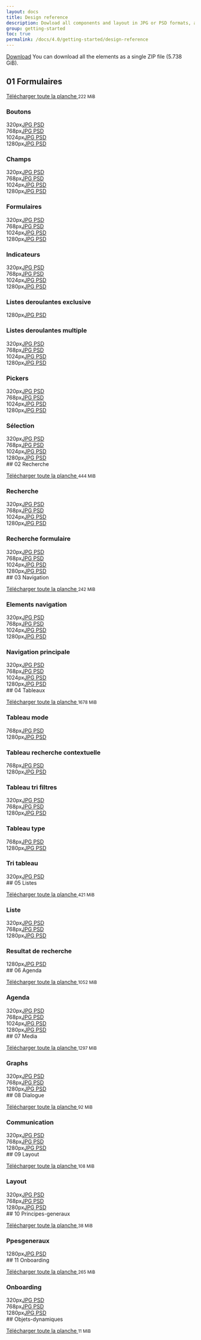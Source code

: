 ```yaml
---
layout: docs
title: Design reference
description: Dowload all components and layout in JPG or PSD formats, and UX guidelines.
group: getting-started
toc: true
permalink: /docs/4.0/getting-started/design-reference
---
```



<a class="btn btn-primary mr-2" href="https://sources.fd.sncf.fr/designsystem//designsystem.zip">Download</a>
You can download all the elements as a single ZIP file (5.738 GiB).

## 01 Formulaires

<a target="_blank" href="https://sources.fd.sncf.fr/designsystem/01_Formulaires.zip">Télécharger toute la planche <i class="icons-download icons-size-x75"></i></a> <small>222 MiB</small> 

<div class="p-2"><div class="pl-2"><h3>Boutons </h3>

<div class="row mb-4 tooltip-demo"><div class="col-sm-6 col-md-4 col-lg-3"><span class="display-2 mr-2">320px</span><a target="_blank" title="4 MiB" data-toggle="tooltip" data-placement="bottom" href="https://sources.fd.sncf.fr/designsystem/download/01_Formulaires/UI/01_320_Boutons.jpg" class="mr-2">JPG <i class="icons-download icons-size-x75"></i></a> <a target="_blank" title="9 MiB" data-toggle="tooltip" data-placement="bottom" href="https://sources.fd.sncf.fr/designsystem/download/01_Formulaires/UI/01_320_Boutons.psd" class="mr-2">PSD <i class="icons-download icons-size-x75"></i></a> </div><div class="col-sm-6 col-md-4 col-lg-3"><span class="display-2 mr-2">768px</span><a target="_blank" title="4 MiB" data-toggle="tooltip" data-placement="bottom" href="https://sources.fd.sncf.fr/designsystem/download/01_Formulaires/UI/01_768_Boutons.jpg" class="mr-2">JPG <i class="icons-download icons-size-x75"></i></a> <a target="_blank" title="9 MiB" data-toggle="tooltip" data-placement="bottom" href="https://sources.fd.sncf.fr/designsystem/download/01_Formulaires/UI/01_768_Boutons.psd" class="mr-2">PSD <i class="icons-download icons-size-x75"></i></a> </div><div class="col-sm-6 col-md-4 col-lg-3"><span class="display-2 mr-2">1024px</span><a target="_blank" title="4 MiB" data-toggle="tooltip" data-placement="bottom" href="https://sources.fd.sncf.fr/designsystem/download/01_Formulaires/UI/01_1024_Boutons.jpg" class="mr-2">JPG <i class="icons-download icons-size-x75"></i></a> <a target="_blank" title="9 MiB" data-toggle="tooltip" data-placement="bottom" href="https://sources.fd.sncf.fr/designsystem/download/01_Formulaires/UI/01_1024_Boutons.psd" class="mr-2">PSD <i class="icons-download icons-size-x75"></i></a> </div><div class="col-sm-6 col-md-4 col-lg-3"><span class="display-2 mr-2">1280px</span><a target="_blank" title="4 MiB" data-toggle="tooltip" data-placement="bottom" href="https://sources.fd.sncf.fr/designsystem/download/01_Formulaires/UI/01_1280_Boutons.jpg" class="mr-2">JPG <i class="icons-download icons-size-x75"></i></a> <a target="_blank" title="9 MiB" data-toggle="tooltip" data-placement="bottom" href="https://sources.fd.sncf.fr/designsystem/download/01_Formulaires/UI/01_1280_Boutons.psd" class="mr-2">PSD <i class="icons-download icons-size-x75"></i></a> </div></div>

<h3>Champs </h3>

<div class="row mb-4 tooltip-demo"><div class="col-sm-6 col-md-4 col-lg-3"><span class="display-2 mr-2">320px</span><a target="_blank" title="0.35 MiB" data-toggle="tooltip" data-placement="bottom" href="https://sources.fd.sncf.fr/designsystem/download/01_Formulaires/UI/01_320_Champs.jpg" class="mr-2">JPG <i class="icons-download icons-size-x75"></i></a> <a target="_blank" title="2 MiB" data-toggle="tooltip" data-placement="bottom" href="https://sources.fd.sncf.fr/designsystem/download/01_Formulaires/UI/01_320_Champs.psd" class="mr-2">PSD <i class="icons-download icons-size-x75"></i></a> </div><div class="col-sm-6 col-md-4 col-lg-3"><span class="display-2 mr-2">768px</span><a target="_blank" title="0.337 MiB" data-toggle="tooltip" data-placement="bottom" href="https://sources.fd.sncf.fr/designsystem/download/01_Formulaires/UI/01_768_Champs.jpg" class="mr-2">JPG <i class="icons-download icons-size-x75"></i></a> <a target="_blank" title="2 MiB" data-toggle="tooltip" data-placement="bottom" href="https://sources.fd.sncf.fr/designsystem/download/01_Formulaires/UI/01_768_Champs.psd" class="mr-2">PSD <i class="icons-download icons-size-x75"></i></a> </div><div class="col-sm-6 col-md-4 col-lg-3"><span class="display-2 mr-2">1024px</span><a target="_blank" title="0.341 MiB" data-toggle="tooltip" data-placement="bottom" href="https://sources.fd.sncf.fr/designsystem/download/01_Formulaires/UI/01_1024_Champs.jpg" class="mr-2">JPG <i class="icons-download icons-size-x75"></i></a> <a target="_blank" title="2 MiB" data-toggle="tooltip" data-placement="bottom" href="https://sources.fd.sncf.fr/designsystem/download/01_Formulaires/UI/01_1024_Champs.psd" class="mr-2">PSD <i class="icons-download icons-size-x75"></i></a> </div><div class="col-sm-6 col-md-4 col-lg-3"><span class="display-2 mr-2">1280px</span><a target="_blank" title="4 MiB" data-toggle="tooltip" data-placement="bottom" href="https://sources.fd.sncf.fr/designsystem/download/01_Formulaires/UI/01_1280_Champs.jpg" class="mr-2">JPG <i class="icons-download icons-size-x75"></i></a> <a target="_blank" title="11 MiB" data-toggle="tooltip" data-placement="bottom" href="https://sources.fd.sncf.fr/designsystem/download/01_Formulaires/UI/01_1280_Champs.psd" class="mr-2">PSD <i class="icons-download icons-size-x75"></i></a> </div></div>

<h3>Formulaires </h3>

<div class="row mb-4 tooltip-demo"><div class="col-sm-6 col-md-4 col-lg-3"><span class="display-2 mr-2">320px</span><a target="_blank" title="0.371 MiB" data-toggle="tooltip" data-placement="bottom" href="https://sources.fd.sncf.fr/designsystem/download/01_Formulaires/UI/01_320_Formulaires.jpg" class="mr-2">JPG <i class="icons-download icons-size-x75"></i></a> <a target="_blank" title="2 MiB" data-toggle="tooltip" data-placement="bottom" href="https://sources.fd.sncf.fr/designsystem/download/01_Formulaires/UI/01_320_Formulaires.psd" class="mr-2">PSD <i class="icons-download icons-size-x75"></i></a> </div><div class="col-sm-6 col-md-4 col-lg-3"><span class="display-2 mr-2">768px</span><a target="_blank" title="4 MiB" data-toggle="tooltip" data-placement="bottom" href="https://sources.fd.sncf.fr/designsystem/download/01_Formulaires/UI/01_768_Formulaires.jpg" class="mr-2">JPG <i class="icons-download icons-size-x75"></i></a> <a target="_blank" title="14 MiB" data-toggle="tooltip" data-placement="bottom" href="https://sources.fd.sncf.fr/designsystem/download/01_Formulaires/UI/01_768_Formulaires.psd" class="mr-2">PSD <i class="icons-download icons-size-x75"></i></a> </div><div class="col-sm-6 col-md-4 col-lg-3"><span class="display-2 mr-2">1024px</span><a target="_blank" title="4 MiB" data-toggle="tooltip" data-placement="bottom" href="https://sources.fd.sncf.fr/designsystem/download/01_Formulaires/UI/01_1024_Formulaires.jpg" class="mr-2">JPG <i class="icons-download icons-size-x75"></i></a> <a target="_blank" title="14 MiB" data-toggle="tooltip" data-placement="bottom" href="https://sources.fd.sncf.fr/designsystem/download/01_Formulaires/UI/01_1024_Formulaires.psd" class="mr-2">PSD <i class="icons-download icons-size-x75"></i></a> </div><div class="col-sm-6 col-md-4 col-lg-3"><span class="display-2 mr-2">1280px</span><a target="_blank" title="4 MiB" data-toggle="tooltip" data-placement="bottom" href="https://sources.fd.sncf.fr/designsystem/download/01_Formulaires/UI/01_1280_Formulaires.jpg" class="mr-2">JPG <i class="icons-download icons-size-x75"></i></a> <a target="_blank" title="14 MiB" data-toggle="tooltip" data-placement="bottom" href="https://sources.fd.sncf.fr/designsystem/download/01_Formulaires/UI/01_1280_Formulaires.psd" class="mr-2">PSD <i class="icons-download icons-size-x75"></i></a> </div></div>

<h3>Indicateurs </h3>

<div class="row mb-4 tooltip-demo"><div class="col-sm-6 col-md-4 col-lg-3"><span class="display-2 mr-2">320px</span><a target="_blank" title="4 MiB" data-toggle="tooltip" data-placement="bottom" href="https://sources.fd.sncf.fr/designsystem/download/01_Formulaires/UI/01_320_Indicateurs.jpg" class="mr-2">JPG <i class="icons-download icons-size-x75"></i></a> <a target="_blank" title="9 MiB" data-toggle="tooltip" data-placement="bottom" href="https://sources.fd.sncf.fr/designsystem/download/01_Formulaires/UI/01_320_Indicateurs.psd" class="mr-2">PSD <i class="icons-download icons-size-x75"></i></a> </div><div class="col-sm-6 col-md-4 col-lg-3"><span class="display-2 mr-2">768px</span><a target="_blank" title="1 MiB" data-toggle="tooltip" data-placement="bottom" href="https://sources.fd.sncf.fr/designsystem/download/01_Formulaires/UI/01_768_Indicateurs.jpg" class="mr-2">JPG <i class="icons-download icons-size-x75"></i></a> <a target="_blank" title="5 MiB" data-toggle="tooltip" data-placement="bottom" href="https://sources.fd.sncf.fr/designsystem/download/01_Formulaires/UI/01_768_Indicateurs.psd" class="mr-2">PSD <i class="icons-download icons-size-x75"></i></a> </div><div class="col-sm-6 col-md-4 col-lg-3"><span class="display-2 mr-2">1024px</span><a target="_blank" title="1 MiB" data-toggle="tooltip" data-placement="bottom" href="https://sources.fd.sncf.fr/designsystem/download/01_Formulaires/UI/01_1024_Indicateurs.jpg" class="mr-2">JPG <i class="icons-download icons-size-x75"></i></a> <a target="_blank" title="5 MiB" data-toggle="tooltip" data-placement="bottom" href="https://sources.fd.sncf.fr/designsystem/download/01_Formulaires/UI/01_1024_Indicateurs.psd" class="mr-2">PSD <i class="icons-download icons-size-x75"></i></a> </div><div class="col-sm-6 col-md-4 col-lg-3"><span class="display-2 mr-2">1280px</span><a target="_blank" title="1 MiB" data-toggle="tooltip" data-placement="bottom" href="https://sources.fd.sncf.fr/designsystem/download/01_Formulaires/UI/01_1280_Indicateurs.jpg" class="mr-2">JPG <i class="icons-download icons-size-x75"></i></a> <a target="_blank" title="5 MiB" data-toggle="tooltip" data-placement="bottom" href="https://sources.fd.sncf.fr/designsystem/download/01_Formulaires/UI/01_1280_Indicateurs.psd" class="mr-2">PSD <i class="icons-download icons-size-x75"></i></a> </div></div>

<h3>Listes deroulantes exclusive </h3>

<div class="row mb-4 tooltip-demo"><div class="col-sm-6 col-md-4 col-lg-3"><span class="display-2 mr-2">1280px</span><a target="_blank" title="0.957 MiB" data-toggle="tooltip" data-placement="bottom" href="https://sources.fd.sncf.fr/designsystem/download/01_Formulaires/UI/01_1280_Listes_deroulantes_exclusive.jpg" class="mr-2">JPG <i class="icons-download icons-size-x75"></i></a> <a target="_blank" title="5 MiB" data-toggle="tooltip" data-placement="bottom" href="https://sources.fd.sncf.fr/designsystem/download/01_Formulaires/UI/01_1280_Listes_deroulantes_exclusive.psd" class="mr-2">PSD <i class="icons-download icons-size-x75"></i></a> </div></div>

<h3>Listes deroulantes multiple </h3>

<div class="row mb-4 tooltip-demo"><div class="col-sm-6 col-md-4 col-lg-3"><span class="display-2 mr-2">320px</span><a target="_blank" title="0.272 MiB" data-toggle="tooltip" data-placement="bottom" href="https://sources.fd.sncf.fr/designsystem/download/01_Formulaires/UI/01_320_Listes_deroulantes_multiple.jpg" class="mr-2">JPG <i class="icons-download icons-size-x75"></i></a> <a target="_blank" title="3 MiB" data-toggle="tooltip" data-placement="bottom" href="https://sources.fd.sncf.fr/designsystem/download/01_Formulaires/UI/01_320_Listes_deroulantes_multiple.psd" class="mr-2">PSD <i class="icons-download icons-size-x75"></i></a> </div><div class="col-sm-6 col-md-4 col-lg-3"><span class="display-2 mr-2">768px</span><a target="_blank" title="0.373 MiB" data-toggle="tooltip" data-placement="bottom" href="https://sources.fd.sncf.fr/designsystem/download/01_Formulaires/UI/01_768_Listes_deroulantes_multiple.jpg" class="mr-2">JPG <i class="icons-download icons-size-x75"></i></a> <a target="_blank" title="5 MiB" data-toggle="tooltip" data-placement="bottom" href="https://sources.fd.sncf.fr/designsystem/download/01_Formulaires/UI/01_768_Listes_deroulantes_multiple.psd" class="mr-2">PSD <i class="icons-download icons-size-x75"></i></a> </div><div class="col-sm-6 col-md-4 col-lg-3"><span class="display-2 mr-2">1024px</span><a target="_blank" title="0.367 MiB" data-toggle="tooltip" data-placement="bottom" href="https://sources.fd.sncf.fr/designsystem/download/01_Formulaires/UI/01_1024_Listes_deroulantes_multiple.jpg" class="mr-2">JPG <i class="icons-download icons-size-x75"></i></a> <a target="_blank" title="4 MiB" data-toggle="tooltip" data-placement="bottom" href="https://sources.fd.sncf.fr/designsystem/download/01_Formulaires/UI/01_1024_Listes_deroulantes_multiple.psd" class="mr-2">PSD <i class="icons-download icons-size-x75"></i></a> </div><div class="col-sm-6 col-md-4 col-lg-3"><span class="display-2 mr-2">1280px</span><a target="_blank" title="0.894 MiB" data-toggle="tooltip" data-placement="bottom" href="https://sources.fd.sncf.fr/designsystem/download/01_Formulaires/UI/01_1280_Listes_deroulantes_multiple.jpg" class="mr-2">JPG <i class="icons-download icons-size-x75"></i></a> <a target="_blank" title="12 MiB" data-toggle="tooltip" data-placement="bottom" href="https://sources.fd.sncf.fr/designsystem/download/01_Formulaires/UI/01_1280_Listes_deroulantes_multiple.psd" class="mr-2">PSD <i class="icons-download icons-size-x75"></i></a> </div></div>

<h3>Pickers </h3>

<div class="row mb-4 tooltip-demo"><div class="col-sm-6 col-md-4 col-lg-3"><span class="display-2 mr-2">320px</span><a target="_blank" title="4 MiB" data-toggle="tooltip" data-placement="bottom" href="https://sources.fd.sncf.fr/designsystem/download/01_Formulaires/UI/01_320_Pickers.jpg" class="mr-2">JPG <i class="icons-download icons-size-x75"></i></a> <a target="_blank" title="7 MiB" data-toggle="tooltip" data-placement="bottom" href="https://sources.fd.sncf.fr/designsystem/download/01_Formulaires/UI/01_320_Pickers.psd" class="mr-2">PSD <i class="icons-download icons-size-x75"></i></a> </div><div class="col-sm-6 col-md-4 col-lg-3"><span class="display-2 mr-2">768px</span><a target="_blank" title="4 MiB" data-toggle="tooltip" data-placement="bottom" href="https://sources.fd.sncf.fr/designsystem/download/01_Formulaires/UI/01_768_Pickers.jpg" class="mr-2">JPG <i class="icons-download icons-size-x75"></i></a> <a target="_blank" title="8 MiB" data-toggle="tooltip" data-placement="bottom" href="https://sources.fd.sncf.fr/designsystem/download/01_Formulaires/UI/01_768_Pickers.psd" class="mr-2">PSD <i class="icons-download icons-size-x75"></i></a> </div><div class="col-sm-6 col-md-4 col-lg-3"><span class="display-2 mr-2">1024px</span><a target="_blank" title="4 MiB" data-toggle="tooltip" data-placement="bottom" href="https://sources.fd.sncf.fr/designsystem/download/01_Formulaires/UI/01_1024_Pickers.jpg" class="mr-2">JPG <i class="icons-download icons-size-x75"></i></a> <a target="_blank" title="8 MiB" data-toggle="tooltip" data-placement="bottom" href="https://sources.fd.sncf.fr/designsystem/download/01_Formulaires/UI/01_1024_Pickers.psd" class="mr-2">PSD <i class="icons-download icons-size-x75"></i></a> </div><div class="col-sm-6 col-md-4 col-lg-3"><span class="display-2 mr-2">1280px</span><a target="_blank" title="4 MiB" data-toggle="tooltip" data-placement="bottom" href="https://sources.fd.sncf.fr/designsystem/download/01_Formulaires/UI/01_1280_Pickers.jpg" class="mr-2">JPG <i class="icons-download icons-size-x75"></i></a> <a target="_blank" title="12 MiB" data-toggle="tooltip" data-placement="bottom" href="https://sources.fd.sncf.fr/designsystem/download/01_Formulaires/UI/01_1280_Pickers.psd" class="mr-2">PSD <i class="icons-download icons-size-x75"></i></a> </div></div>

<h3>Sélection </h3>

<div class="row mb-4 tooltip-demo"><div class="col-sm-6 col-md-4 col-lg-3"><span class="display-2 mr-2">320px</span><a target="_blank" title="0.368 MiB" data-toggle="tooltip" data-placement="bottom" href="https://sources.fd.sncf.fr/designsystem/download/01_Formulaires/UI/01_320_Sélection.jpg" class="mr-2">JPG <i class="icons-download icons-size-x75"></i></a> <a target="_blank" title="5 MiB" data-toggle="tooltip" data-placement="bottom" href="https://sources.fd.sncf.fr/designsystem/download/01_Formulaires/UI/01_320_Sélection.psd" class="mr-2">PSD <i class="icons-download icons-size-x75"></i></a> </div><div class="col-sm-6 col-md-4 col-lg-3"><span class="display-2 mr-2">768px</span><a target="_blank" title="0.348 MiB" data-toggle="tooltip" data-placement="bottom" href="https://sources.fd.sncf.fr/designsystem/download/01_Formulaires/UI/01_768_Sélection.jpg" class="mr-2">JPG <i class="icons-download icons-size-x75"></i></a> <a target="_blank" title="5 MiB" data-toggle="tooltip" data-placement="bottom" href="https://sources.fd.sncf.fr/designsystem/download/01_Formulaires/UI/01_768_Sélection.psd" class="mr-2">PSD <i class="icons-download icons-size-x75"></i></a> </div><div class="col-sm-6 col-md-4 col-lg-3"><span class="display-2 mr-2">1024px</span><a target="_blank" title="0.359 MiB" data-toggle="tooltip" data-placement="bottom" href="https://sources.fd.sncf.fr/designsystem/download/01_Formulaires/UI/01_1024_Sélection.jpg" class="mr-2">JPG <i class="icons-download icons-size-x75"></i></a> <a target="_blank" title="8 MiB" data-toggle="tooltip" data-placement="bottom" href="https://sources.fd.sncf.fr/designsystem/download/01_Formulaires/UI/01_1024_Sélection.psd" class="mr-2">PSD <i class="icons-download icons-size-x75"></i></a> </div><div class="col-sm-6 col-md-4 col-lg-3"><span class="display-2 mr-2">1280px</span><a target="_blank" title="0.358 MiB" data-toggle="tooltip" data-placement="bottom" href="https://sources.fd.sncf.fr/designsystem/download/01_Formulaires/UI/01_1280_Sélection.jpg" class="mr-2">JPG <i class="icons-download icons-size-x75"></i></a> <a target="_blank" title="4 MiB" data-toggle="tooltip" data-placement="bottom" href="https://sources.fd.sncf.fr/designsystem/download/01_Formulaires/UI/01_1280_Sélection.psd" class="mr-2">PSD <i class="icons-download icons-size-x75"></i></a> </div></div>

</div></div>## 02 Recherche

<a target="_blank" href="https://sources.fd.sncf.fr/designsystem/02_Recherche.zip">Télécharger toute la planche <i class="icons-download icons-size-x75"></i></a> <small>444 MiB</small> 

<div class="p-2"><div class="pl-2"><h3>Recherche </h3>

<div class="row mb-4 tooltip-demo"><div class="col-sm-6 col-md-4 col-lg-3"><span class="display-2 mr-2">320px</span><a target="_blank" title="4 MiB" data-toggle="tooltip" data-placement="bottom" href="https://sources.fd.sncf.fr/designsystem/download/02_Recherche/UI/02_320_recherche.jpg" class="mr-2">JPG <i class="icons-download icons-size-x75"></i></a> <a target="_blank" title="9 MiB" data-toggle="tooltip" data-placement="bottom" href="https://sources.fd.sncf.fr/designsystem/download/02_Recherche/UI/02_320_recherche.psd" class="mr-2">PSD <i class="icons-download icons-size-x75"></i></a> </div><div class="col-sm-6 col-md-4 col-lg-3"><span class="display-2 mr-2">768px</span><a target="_blank" title="4 MiB" data-toggle="tooltip" data-placement="bottom" href="https://sources.fd.sncf.fr/designsystem/download/02_Recherche/UI/02_768_recherche.jpg" class="mr-2">JPG <i class="icons-download icons-size-x75"></i></a> <a target="_blank" title="9 MiB" data-toggle="tooltip" data-placement="bottom" href="https://sources.fd.sncf.fr/designsystem/download/02_Recherche/UI/02_768_recherche.psd" class="mr-2">PSD <i class="icons-download icons-size-x75"></i></a> </div><div class="col-sm-6 col-md-4 col-lg-3"><span class="display-2 mr-2">1024px</span><a target="_blank" title="4 MiB" data-toggle="tooltip" data-placement="bottom" href="https://sources.fd.sncf.fr/designsystem/download/02_Recherche/UI/02_1024_recherche.jpg" class="mr-2">JPG <i class="icons-download icons-size-x75"></i></a> <a target="_blank" title="8 MiB" data-toggle="tooltip" data-placement="bottom" href="https://sources.fd.sncf.fr/designsystem/download/02_Recherche/UI/02_1024_recherche.psd" class="mr-2">PSD <i class="icons-download icons-size-x75"></i></a> </div><div class="col-sm-6 col-md-4 col-lg-3"><span class="display-2 mr-2">1280px</span><a target="_blank" title="4 MiB" data-toggle="tooltip" data-placement="bottom" href="https://sources.fd.sncf.fr/designsystem/download/02_Recherche/UI/02_1280_recherche.jpg" class="mr-2">JPG <i class="icons-download icons-size-x75"></i></a> <a target="_blank" title="8 MiB" data-toggle="tooltip" data-placement="bottom" href="https://sources.fd.sncf.fr/designsystem/download/02_Recherche/UI/02_1280_recherche.psd" class="mr-2">PSD <i class="icons-download icons-size-x75"></i></a> </div></div>

<h3>Recherche formulaire </h3>

<div class="row mb-4 tooltip-demo"><div class="col-sm-6 col-md-4 col-lg-3"><span class="display-2 mr-2">320px</span><a target="_blank" title="5 MiB" data-toggle="tooltip" data-placement="bottom" href="https://sources.fd.sncf.fr/designsystem/download/02_Recherche/UI/02_320_recherche_formulaire.jpg" class="mr-2">JPG <i class="icons-download icons-size-x75"></i></a> <a target="_blank" title="83 MiB" data-toggle="tooltip" data-placement="bottom" href="https://sources.fd.sncf.fr/designsystem/download/02_Recherche/UI/02_320_recherche_formulaire.psd" class="mr-2">PSD <i class="icons-download icons-size-x75"></i></a> </div><div class="col-sm-6 col-md-4 col-lg-3"><span class="display-2 mr-2">768px</span><a target="_blank" title="5 MiB" data-toggle="tooltip" data-placement="bottom" href="https://sources.fd.sncf.fr/designsystem/download/02_Recherche/UI/02_768_recherche_formulaire.jpg" class="mr-2">JPG <i class="icons-download icons-size-x75"></i></a> <a target="_blank" title="82 MiB" data-toggle="tooltip" data-placement="bottom" href="https://sources.fd.sncf.fr/designsystem/download/02_Recherche/UI/02_768_recherche_formulaire.psd" class="mr-2">PSD <i class="icons-download icons-size-x75"></i></a> </div><div class="col-sm-6 col-md-4 col-lg-3"><span class="display-2 mr-2">1024px</span><a target="_blank" title="5 MiB" data-toggle="tooltip" data-placement="bottom" href="https://sources.fd.sncf.fr/designsystem/download/02_Recherche/UI/02_1024_recherche_formulaire.jpg" class="mr-2">JPG <i class="icons-download icons-size-x75"></i></a> <a target="_blank" title="92 MiB" data-toggle="tooltip" data-placement="bottom" href="https://sources.fd.sncf.fr/designsystem/download/02_Recherche/UI/02_1024_recherche_formulaire.psd" class="mr-2">PSD <i class="icons-download icons-size-x75"></i></a> </div><div class="col-sm-6 col-md-4 col-lg-3"><span class="display-2 mr-2">1280px</span><a target="_blank" title="5 MiB" data-toggle="tooltip" data-placement="bottom" href="https://sources.fd.sncf.fr/designsystem/download/02_Recherche/UI/02_1280_recherche_formulaire.jpg" class="mr-2">JPG <i class="icons-download icons-size-x75"></i></a> <a target="_blank" title="92 MiB" data-toggle="tooltip" data-placement="bottom" href="https://sources.fd.sncf.fr/designsystem/download/02_Recherche/UI/02_1280_recherche_formulaire.psd" class="mr-2">PSD <i class="icons-download icons-size-x75"></i></a> </div></div>

</div></div>## 03 Navigation

<a target="_blank" href="https://sources.fd.sncf.fr/designsystem/03_Navigation.zip">Télécharger toute la planche <i class="icons-download icons-size-x75"></i></a> <small>242 MiB</small> 

<div class="p-2"><div class="pl-2"><h3>Elements navigation </h3>

<div class="row mb-4 tooltip-demo"><div class="col-sm-6 col-md-4 col-lg-3"><span class="display-2 mr-2">320px</span><a target="_blank" title="4 MiB" data-toggle="tooltip" data-placement="bottom" href="https://sources.fd.sncf.fr/designsystem/download/03_Navigation/UI/03_320_Elements_Navigation.jpg" class="mr-2">JPG <i class="icons-download icons-size-x75"></i></a> <a target="_blank" title="19 MiB" data-toggle="tooltip" data-placement="bottom" href="https://sources.fd.sncf.fr/designsystem/download/03_Navigation/UI/03_320_Elements_Navigation.psd" class="mr-2">PSD <i class="icons-download icons-size-x75"></i></a> </div><div class="col-sm-6 col-md-4 col-lg-3"><span class="display-2 mr-2">768px</span><a target="_blank" title="4 MiB" data-toggle="tooltip" data-placement="bottom" href="https://sources.fd.sncf.fr/designsystem/download/03_Navigation/UI/03_768_Elements_Navigation.jpg" class="mr-2">JPG <i class="icons-download icons-size-x75"></i></a> <a target="_blank" title="25 MiB" data-toggle="tooltip" data-placement="bottom" href="https://sources.fd.sncf.fr/designsystem/download/03_Navigation/UI/03_768_Elements_Navigation.psd" class="mr-2">PSD <i class="icons-download icons-size-x75"></i></a> </div><div class="col-sm-6 col-md-4 col-lg-3"><span class="display-2 mr-2">1024px</span><a target="_blank" title="4 MiB" data-toggle="tooltip" data-placement="bottom" href="https://sources.fd.sncf.fr/designsystem/download/03_Navigation/UI/03_1024_Elements_Navigation.jpg" class="mr-2">JPG <i class="icons-download icons-size-x75"></i></a> <a target="_blank" title="25 MiB" data-toggle="tooltip" data-placement="bottom" href="https://sources.fd.sncf.fr/designsystem/download/03_Navigation/UI/03_1024_Elements_Navigation.psd" class="mr-2">PSD <i class="icons-download icons-size-x75"></i></a> </div><div class="col-sm-6 col-md-4 col-lg-3"><span class="display-2 mr-2">1280px</span><a target="_blank" title="4 MiB" data-toggle="tooltip" data-placement="bottom" href="https://sources.fd.sncf.fr/designsystem/download/03_Navigation/UI/03_1280_Elements_Navigation.jpg" class="mr-2">JPG <i class="icons-download icons-size-x75"></i></a> <a target="_blank" title="25 MiB" data-toggle="tooltip" data-placement="bottom" href="https://sources.fd.sncf.fr/designsystem/download/03_Navigation/UI/03_1280_Elements_Navigation.psd" class="mr-2">PSD <i class="icons-download icons-size-x75"></i></a> </div></div>

<h3>Navigation principale </h3>

<div class="row mb-4 tooltip-demo"><div class="col-sm-6 col-md-4 col-lg-3"><span class="display-2 mr-2">320px</span><a target="_blank" title="3 MiB" data-toggle="tooltip" data-placement="bottom" href="https://sources.fd.sncf.fr/designsystem/download/03_Navigation/UI/03_320_Navigation_principale.jpg" class="mr-2">JPG <i class="icons-download icons-size-x75"></i></a> <a target="_blank" title="11 MiB" data-toggle="tooltip" data-placement="bottom" href="https://sources.fd.sncf.fr/designsystem/download/03_Navigation/UI/03_320_Navigation_principale.psd" class="mr-2">PSD <i class="icons-download icons-size-x75"></i></a> </div><div class="col-sm-6 col-md-4 col-lg-3"><span class="display-2 mr-2">768px</span><a target="_blank" title="3 MiB" data-toggle="tooltip" data-placement="bottom" href="https://sources.fd.sncf.fr/designsystem/download/03_Navigation/UI/03_768_Navigation_principale.jpg" class="mr-2">JPG <i class="icons-download icons-size-x75"></i></a> <a target="_blank" title="22 MiB" data-toggle="tooltip" data-placement="bottom" href="https://sources.fd.sncf.fr/designsystem/download/03_Navigation/UI/03_768_Navigation_principale.psd" class="mr-2">PSD <i class="icons-download icons-size-x75"></i></a> </div><div class="col-sm-6 col-md-4 col-lg-3"><span class="display-2 mr-2">1024px</span><a target="_blank" title="4 MiB" data-toggle="tooltip" data-placement="bottom" href="https://sources.fd.sncf.fr/designsystem/download/03_Navigation/UI/03_1024_Navigation_principale.jpg" class="mr-2">JPG <i class="icons-download icons-size-x75"></i></a> <a target="_blank" title="20 MiB" data-toggle="tooltip" data-placement="bottom" href="https://sources.fd.sncf.fr/designsystem/download/03_Navigation/UI/03_1024_Navigation_principale.psd" class="mr-2">PSD <i class="icons-download icons-size-x75"></i></a> </div><div class="col-sm-6 col-md-4 col-lg-3"><span class="display-2 mr-2">1280px</span><a target="_blank" title="4 MiB" data-toggle="tooltip" data-placement="bottom" href="https://sources.fd.sncf.fr/designsystem/download/03_Navigation/UI/03_1280_Navigation_principale.jpg" class="mr-2">JPG <i class="icons-download icons-size-x75"></i></a> <a target="_blank" title="10 MiB" data-toggle="tooltip" data-placement="bottom" href="https://sources.fd.sncf.fr/designsystem/download/03_Navigation/UI/03_1280_Navigation_principale.psd" class="mr-2">PSD <i class="icons-download icons-size-x75"></i></a> </div></div>

</div></div>## 04 Tableaux

<a target="_blank" href="https://sources.fd.sncf.fr/designsystem/04_Tableaux.zip">Télécharger toute la planche <i class="icons-download icons-size-x75"></i></a> <small>1678 MiB</small> 

<div class="p-2"><div class="pl-2"><h3>Tableau mode </h3>

<div class="row mb-4 tooltip-demo"><div class="col-sm-6 col-md-4 col-lg-3"><span class="display-2 mr-2">768px</span><a target="_blank" title="5 MiB" data-toggle="tooltip" data-placement="bottom" href="https://sources.fd.sncf.fr/designsystem/download/04_Tableaux/UI/04_768_Tableau_Mode.jpg" class="mr-2">JPG <i class="icons-download icons-size-x75"></i></a> <a target="_blank" title="66 MiB" data-toggle="tooltip" data-placement="bottom" href="https://sources.fd.sncf.fr/designsystem/download/04_Tableaux/UI/04_768_Tableau_Mode.psd" class="mr-2">PSD <i class="icons-download icons-size-x75"></i></a> </div><div class="col-sm-6 col-md-4 col-lg-3"><span class="display-2 mr-2">1280px</span><a target="_blank" title="5 MiB" data-toggle="tooltip" data-placement="bottom" href="https://sources.fd.sncf.fr/designsystem/download/04_Tableaux/UI/04_1280_Tableau_Mode.jpg" class="mr-2">JPG <i class="icons-download icons-size-x75"></i></a> <a target="_blank" title="235 MiB" data-toggle="tooltip" data-placement="bottom" href="https://sources.fd.sncf.fr/designsystem/download/04_Tableaux/UI/04_1280_Tableau_Mode.psd" class="mr-2">PSD <i class="icons-download icons-size-x75"></i></a> </div></div>

<h3>Tableau recherche contextuelle </h3>

<div class="row mb-4 tooltip-demo"><div class="col-sm-6 col-md-4 col-lg-3"><span class="display-2 mr-2">768px</span><a target="_blank" title="5 MiB" data-toggle="tooltip" data-placement="bottom" href="https://sources.fd.sncf.fr/designsystem/download/04_Tableaux/UI/04_768_Tableau_Recherche_Contextuelle.jpg" class="mr-2">JPG <i class="icons-download icons-size-x75"></i></a> <a target="_blank" title="38 MiB" data-toggle="tooltip" data-placement="bottom" href="https://sources.fd.sncf.fr/designsystem/download/04_Tableaux/UI/04_768_Tableau_Recherche_Contextuelle.psd" class="mr-2">PSD <i class="icons-download icons-size-x75"></i></a> </div><div class="col-sm-6 col-md-4 col-lg-3"><span class="display-2 mr-2">1280px</span><a target="_blank" title="5 MiB" data-toggle="tooltip" data-placement="bottom" href="https://sources.fd.sncf.fr/designsystem/download/04_Tableaux/UI/04_1280_Tableau_Recherche_Contextuelle.jpg" class="mr-2">JPG <i class="icons-download icons-size-x75"></i></a> <a target="_blank" title="209 MiB" data-toggle="tooltip" data-placement="bottom" href="https://sources.fd.sncf.fr/designsystem/download/04_Tableaux/UI/04_1280_Tableau_Recherche_Contextuelle.psd" class="mr-2">PSD <i class="icons-download icons-size-x75"></i></a> </div></div>

<h3>Tableau tri filtres </h3>

<div class="row mb-4 tooltip-demo"><div class="col-sm-6 col-md-4 col-lg-3"><span class="display-2 mr-2">320px</span><a target="_blank" title="4 MiB" data-toggle="tooltip" data-placement="bottom" href="https://sources.fd.sncf.fr/designsystem/download/04_Tableaux/UI/04_320_Tableau_Tri_Filtres.jpg" class="mr-2">JPG <i class="icons-download icons-size-x75"></i></a> <a target="_blank" title="20 MiB" data-toggle="tooltip" data-placement="bottom" href="https://sources.fd.sncf.fr/designsystem/download/04_Tableaux/UI/04_320_Tableau_Tri_Filtres.psd" class="mr-2">PSD <i class="icons-download icons-size-x75"></i></a> </div><div class="col-sm-6 col-md-4 col-lg-3"><span class="display-2 mr-2">768px</span><a target="_blank" title="5 MiB" data-toggle="tooltip" data-placement="bottom" href="https://sources.fd.sncf.fr/designsystem/download/04_Tableaux/UI/04_768_Tableau_Tri_Filtres.jpg" class="mr-2">JPG <i class="icons-download icons-size-x75"></i></a> <a target="_blank" title="33 MiB" data-toggle="tooltip" data-placement="bottom" href="https://sources.fd.sncf.fr/designsystem/download/04_Tableaux/UI/04_768_Tableau_Tri_Filtres.psd" class="mr-2">PSD <i class="icons-download icons-size-x75"></i></a> </div><div class="col-sm-6 col-md-4 col-lg-3"><span class="display-2 mr-2">1280px</span><a target="_blank" title="7 MiB" data-toggle="tooltip" data-placement="bottom" href="https://sources.fd.sncf.fr/designsystem/download/04_Tableaux/UI/04_1280_Tableau_Tri_Filtres.jpg" class="mr-2">JPG <i class="icons-download icons-size-x75"></i></a> <a target="_blank" title="517 MiB" data-toggle="tooltip" data-placement="bottom" href="https://sources.fd.sncf.fr/designsystem/download/04_Tableaux/UI/04_1280_Tableau_Tri_Filtres.psd" class="mr-2">PSD <i class="icons-download icons-size-x75"></i></a> </div></div>

<h3>Tableau type </h3>

<div class="row mb-4 tooltip-demo"><div class="col-sm-6 col-md-4 col-lg-3"><span class="display-2 mr-2">768px</span><a target="_blank" title="5 MiB" data-toggle="tooltip" data-placement="bottom" href="https://sources.fd.sncf.fr/designsystem/download/04_Tableaux/UI/04_768_Tableau_Type.jpg" class="mr-2">JPG <i class="icons-download icons-size-x75"></i></a> <a target="_blank" title="86 MiB" data-toggle="tooltip" data-placement="bottom" href="https://sources.fd.sncf.fr/designsystem/download/04_Tableaux/UI/04_768_Tableau_Type.psd" class="mr-2">PSD <i class="icons-download icons-size-x75"></i></a> </div><div class="col-sm-6 col-md-4 col-lg-3"><span class="display-2 mr-2">1280px</span><a target="_blank" title="6 MiB" data-toggle="tooltip" data-placement="bottom" href="https://sources.fd.sncf.fr/designsystem/download/04_Tableaux/UI/04_1280_Tableau_Type.jpg" class="mr-2">JPG <i class="icons-download icons-size-x75"></i></a> <a target="_blank" title="228 MiB" data-toggle="tooltip" data-placement="bottom" href="https://sources.fd.sncf.fr/designsystem/download/04_Tableaux/UI/04_1280_Tableau_Type.psd" class="mr-2">PSD <i class="icons-download icons-size-x75"></i></a> </div></div>

<h3>Tri tableau </h3>

<div class="row mb-4 tooltip-demo"><div class="col-sm-6 col-md-4 col-lg-3"><span class="display-2 mr-2">320px</span><a target="_blank" title="4 MiB" data-toggle="tooltip" data-placement="bottom" href="https://sources.fd.sncf.fr/designsystem/download/04_Tableaux/UI/04_320_Tri_Tableau.jpg" class="mr-2">JPG <i class="icons-download icons-size-x75"></i></a> <a target="_blank" title="29 MiB" data-toggle="tooltip" data-placement="bottom" href="https://sources.fd.sncf.fr/designsystem/download/04_Tableaux/UI/04_320_Tri_Tableau.psd" class="mr-2">PSD <i class="icons-download icons-size-x75"></i></a> </div></div>

</div></div>## 05 Listes

<a target="_blank" href="https://sources.fd.sncf.fr/designsystem/05_Listes.zip">Télécharger toute la planche <i class="icons-download icons-size-x75"></i></a> <small>421 MiB</small> 

<div class="p-2"><div class="pl-2"><h3>Liste </h3>

<div class="row mb-4 tooltip-demo"><div class="col-sm-6 col-md-4 col-lg-3"><span class="display-2 mr-2">320px</span><a target="_blank" title="4 MiB" data-toggle="tooltip" data-placement="bottom" href="https://sources.fd.sncf.fr/designsystem/download/05_Listes/UI/05_320_Liste.jpg" class="mr-2">JPG <i class="icons-download icons-size-x75"></i></a> <a target="_blank" title="28 MiB" data-toggle="tooltip" data-placement="bottom" href="https://sources.fd.sncf.fr/designsystem/download/05_Listes/UI/05_320_Liste.psd" class="mr-2">PSD <i class="icons-download icons-size-x75"></i></a> </div><div class="col-sm-6 col-md-4 col-lg-3"><span class="display-2 mr-2">768px</span><a target="_blank" title="6 MiB" data-toggle="tooltip" data-placement="bottom" href="https://sources.fd.sncf.fr/designsystem/download/05_Listes/UI/05_768_Liste.jpg" class="mr-2">JPG <i class="icons-download icons-size-x75"></i></a> <a target="_blank" title="63 MiB" data-toggle="tooltip" data-placement="bottom" href="https://sources.fd.sncf.fr/designsystem/download/05_Listes/UI/05_768_Liste.psd" class="mr-2">PSD <i class="icons-download icons-size-x75"></i></a> </div><div class="col-sm-6 col-md-4 col-lg-3"><span class="display-2 mr-2">1280px</span><a target="_blank" title="6 MiB" data-toggle="tooltip" data-placement="bottom" href="https://sources.fd.sncf.fr/designsystem/download/05_Listes/UI/05_1280_Liste.jpg" class="mr-2">JPG <i class="icons-download icons-size-x75"></i></a> <a target="_blank" title="41 MiB" data-toggle="tooltip" data-placement="bottom" href="https://sources.fd.sncf.fr/designsystem/download/05_Listes/UI/05_1280_Liste.psd" class="mr-2">PSD <i class="icons-download icons-size-x75"></i></a> </div></div>

<h3>Resultat de recherche </h3>

<div class="row mb-4 tooltip-demo"><div class="col-sm-6 col-md-4 col-lg-3"><span class="display-2 mr-2">1280px</span><a target="_blank" title="4 MiB" data-toggle="tooltip" data-placement="bottom" href="https://sources.fd.sncf.fr/designsystem/download/05_Listes/UI/05_1280_Resultat_de_recherche.jpg" class="mr-2">JPG <i class="icons-download icons-size-x75"></i></a> <a target="_blank" title="46 MiB" data-toggle="tooltip" data-placement="bottom" href="https://sources.fd.sncf.fr/designsystem/download/05_Listes/UI/05_1280_Resultat_de_recherche.psd" class="mr-2">PSD <i class="icons-download icons-size-x75"></i></a> </div></div>

</div></div>## 06 Agenda

<a target="_blank" href="https://sources.fd.sncf.fr/designsystem/06_Agenda.zip">Télécharger toute la planche <i class="icons-download icons-size-x75"></i></a> <small>1052 MiB</small> 

<div class="p-2"><div class="pl-2"><h3>Agenda </h3>

<div class="row mb-4 tooltip-demo"><div class="col-sm-6 col-md-4 col-lg-3"><span class="display-2 mr-2">320px</span><a target="_blank" title="4 MiB" data-toggle="tooltip" data-placement="bottom" href="https://sources.fd.sncf.fr/designsystem/download/06_Agenda/UI/06_320_Agenda.jpg" class="mr-2">JPG <i class="icons-download icons-size-x75"></i></a> <a target="_blank" title="29 MiB" data-toggle="tooltip" data-placement="bottom" href="https://sources.fd.sncf.fr/designsystem/download/06_Agenda/UI/06_320_Agenda.psd" class="mr-2">PSD <i class="icons-download icons-size-x75"></i></a> </div><div class="col-sm-6 col-md-4 col-lg-3"><span class="display-2 mr-2">768px</span><a target="_blank" title="6 MiB" data-toggle="tooltip" data-placement="bottom" href="https://sources.fd.sncf.fr/designsystem/download/06_Agenda/UI/06_768_Agenda.jpg" class="mr-2">JPG <i class="icons-download icons-size-x75"></i></a> <a target="_blank" title="79 MiB" data-toggle="tooltip" data-placement="bottom" href="https://sources.fd.sncf.fr/designsystem/download/06_Agenda/UI/06_768_Agenda.psd" class="mr-2">PSD <i class="icons-download icons-size-x75"></i></a> </div><div class="col-sm-6 col-md-4 col-lg-3"><span class="display-2 mr-2">1024px</span><a target="_blank" title="4 MiB" data-toggle="tooltip" data-placement="bottom" href="https://sources.fd.sncf.fr/designsystem/download/06_Agenda/UI/06_1024_Agenda.jpg" class="mr-2">JPG <i class="icons-download icons-size-x75"></i></a> <a target="_blank" title="36 MiB" data-toggle="tooltip" data-placement="bottom" href="https://sources.fd.sncf.fr/designsystem/download/06_Agenda/UI/06_1024_Agenda.psd" class="mr-2">PSD <i class="icons-download icons-size-x75"></i></a> </div><div class="col-sm-6 col-md-4 col-lg-3"><span class="display-2 mr-2">1280px</span><a target="_blank" title="6 MiB" data-toggle="tooltip" data-placement="bottom" href="https://sources.fd.sncf.fr/designsystem/download/06_Agenda/UI/06_1280_Agenda.jpg" class="mr-2">JPG <i class="icons-download icons-size-x75"></i></a> <a target="_blank" title="52 MiB" data-toggle="tooltip" data-placement="bottom" href="https://sources.fd.sncf.fr/designsystem/download/06_Agenda/UI/06_1280_Agenda.psd" class="mr-2">PSD <i class="icons-download icons-size-x75"></i></a> </div></div>

</div></div>## 07 Media

<a target="_blank" href="https://sources.fd.sncf.fr/designsystem/07_Media.zip">Télécharger toute la planche <i class="icons-download icons-size-x75"></i></a> <small>1297 MiB</small> 

<div class="p-2"><div class="pl-2"><h3>Graphs </h3>

<div class="row mb-4 tooltip-demo"><div class="col-sm-6 col-md-4 col-lg-3"><span class="display-2 mr-2">320px</span><a target="_blank" title="7 MiB" data-toggle="tooltip" data-placement="bottom" href="https://sources.fd.sncf.fr/designsystem/download/07_Media/UI/07_320_Graphs.jpg" class="mr-2">JPG <i class="icons-download icons-size-x75"></i></a> <a target="_blank" title="80 MiB" data-toggle="tooltip" data-placement="bottom" href="https://sources.fd.sncf.fr/designsystem/download/07_Media/UI/07_320_Graphs.psd" class="mr-2">PSD <i class="icons-download icons-size-x75"></i></a> </div><div class="col-sm-6 col-md-4 col-lg-3"><span class="display-2 mr-2">768px</span><a target="_blank" title="11 MiB" data-toggle="tooltip" data-placement="bottom" href="https://sources.fd.sncf.fr/designsystem/download/07_Media/UI/07_768_Graphs.jpg" class="mr-2">JPG <i class="icons-download icons-size-x75"></i></a> <a target="_blank" title="81 MiB" data-toggle="tooltip" data-placement="bottom" href="https://sources.fd.sncf.fr/designsystem/download/07_Media/UI/07_768_Graphs.psd" class="mr-2">PSD <i class="icons-download icons-size-x75"></i></a> </div><div class="col-sm-6 col-md-4 col-lg-3"><span class="display-2 mr-2">1280px</span><a target="_blank" title="11 MiB" data-toggle="tooltip" data-placement="bottom" href="https://sources.fd.sncf.fr/designsystem/download/07_Media/UI/07_1280_Graphs.jpg" class="mr-2">JPG <i class="icons-download icons-size-x75"></i></a> <a target="_blank" title="67 MiB" data-toggle="tooltip" data-placement="bottom" href="https://sources.fd.sncf.fr/designsystem/download/07_Media/UI/07_1280_Graphs.psd" class="mr-2">PSD <i class="icons-download icons-size-x75"></i></a> </div></div>

</div></div>## 08 Dialogue

<a target="_blank" href="https://sources.fd.sncf.fr/designsystem/08_Dialogue.zip">Télécharger toute la planche <i class="icons-download icons-size-x75"></i></a> <small>92 MiB</small> 

<div class="p-2"><div class="pl-2"><h3>Communication </h3>

<div class="row mb-4 tooltip-demo"><div class="col-sm-6 col-md-4 col-lg-3"><span class="display-2 mr-2">320px</span><a target="_blank" title="4 MiB" data-toggle="tooltip" data-placement="bottom" href="https://sources.fd.sncf.fr/designsystem/download/08_Dialogue/UI/08_320_Communication.jpg" class="mr-2">JPG <i class="icons-download icons-size-x75"></i></a> <a target="_blank" title="20 MiB" data-toggle="tooltip" data-placement="bottom" href="https://sources.fd.sncf.fr/designsystem/download/08_Dialogue/UI/08_320_Communication.psd" class="mr-2">PSD <i class="icons-download icons-size-x75"></i></a> </div><div class="col-sm-6 col-md-4 col-lg-3"><span class="display-2 mr-2">768px</span><a target="_blank" title="6 MiB" data-toggle="tooltip" data-placement="bottom" href="https://sources.fd.sncf.fr/designsystem/download/08_Dialogue/UI/08_768_Communication.jpg" class="mr-2">JPG <i class="icons-download icons-size-x75"></i></a> <a target="_blank" title="30 MiB" data-toggle="tooltip" data-placement="bottom" href="https://sources.fd.sncf.fr/designsystem/download/08_Dialogue/UI/08_768_Communication.psd" class="mr-2">PSD <i class="icons-download icons-size-x75"></i></a> </div><div class="col-sm-6 col-md-4 col-lg-3"><span class="display-2 mr-2">1280px</span><a target="_blank" title="5 MiB" data-toggle="tooltip" data-placement="bottom" href="https://sources.fd.sncf.fr/designsystem/download/08_Dialogue/UI/08_1280_Communication.jpg" class="mr-2">JPG <i class="icons-download icons-size-x75"></i></a> <a target="_blank" title="11 MiB" data-toggle="tooltip" data-placement="bottom" href="https://sources.fd.sncf.fr/designsystem/download/08_Dialogue/UI/08_1280_Communication.psd" class="mr-2">PSD <i class="icons-download icons-size-x75"></i></a> </div></div>

</div></div>## 09 Layout

<a target="_blank" href="https://sources.fd.sncf.fr/designsystem/09_Layout.zip">Télécharger toute la planche <i class="icons-download icons-size-x75"></i></a> <small>108 MiB</small> 

<div class="p-2"><div class="pl-2"><h3>Layout </h3>

<div class="row mb-4 tooltip-demo"><div class="col-sm-6 col-md-4 col-lg-3"><span class="display-2 mr-2">320px</span><a target="_blank" title="6 MiB" data-toggle="tooltip" data-placement="bottom" href="https://sources.fd.sncf.fr/designsystem/download/09_Layout/UI/09_320_Layout.jpg" class="mr-2">JPG <i class="icons-download icons-size-x75"></i></a> <a target="_blank" title="21 MiB" data-toggle="tooltip" data-placement="bottom" href="https://sources.fd.sncf.fr/designsystem/download/09_Layout/UI/09_320_Layout.psd" class="mr-2">PSD <i class="icons-download icons-size-x75"></i></a> </div><div class="col-sm-6 col-md-4 col-lg-3"><span class="display-2 mr-2">768px</span><a target="_blank" title="7 MiB" data-toggle="tooltip" data-placement="bottom" href="https://sources.fd.sncf.fr/designsystem/download/09_Layout/UI/09_768_Layout.jpg" class="mr-2">JPG <i class="icons-download icons-size-x75"></i></a> <a target="_blank" title="42 MiB" data-toggle="tooltip" data-placement="bottom" href="https://sources.fd.sncf.fr/designsystem/download/09_Layout/UI/09_768_Layout.psd" class="mr-2">PSD <i class="icons-download icons-size-x75"></i></a> </div><div class="col-sm-6 col-md-4 col-lg-3"><span class="display-2 mr-2">1280px</span><a target="_blank" title="6 MiB" data-toggle="tooltip" data-placement="bottom" href="https://sources.fd.sncf.fr/designsystem/download/09_Layout/UI/09_1280_Layout.jpg" class="mr-2">JPG <i class="icons-download icons-size-x75"></i></a> <a target="_blank" title="19 MiB" data-toggle="tooltip" data-placement="bottom" href="https://sources.fd.sncf.fr/designsystem/download/09_Layout/UI/09_1280_Layout.psd" class="mr-2">PSD <i class="icons-download icons-size-x75"></i></a> </div></div>

</div></div>## 10 Principes-generaux

<a target="_blank" href="https://sources.fd.sncf.fr/designsystem/10_Principes-generaux.zip">Télécharger toute la planche <i class="icons-download icons-size-x75"></i></a> <small>38 MiB</small> 

<div class="p-2"><div class="pl-2"><h3>Ppesgeneraux </h3>

<div class="row mb-4 tooltip-demo"><div class="col-sm-6 col-md-4 col-lg-3"><span class="display-2 mr-2">1280px</span><a target="_blank" title="5 MiB" data-toggle="tooltip" data-placement="bottom" href="https://sources.fd.sncf.fr/designsystem/download/10_Principes-generaux/UI/10_1280_PpesGeneraux.jpg" class="mr-2">JPG <i class="icons-download icons-size-x75"></i></a> <a target="_blank" title="32 MiB" data-toggle="tooltip" data-placement="bottom" href="https://sources.fd.sncf.fr/designsystem/download/10_Principes-generaux/UI/10_1280_PpesGeneraux.psd" class="mr-2">PSD <i class="icons-download icons-size-x75"></i></a> </div></div>

</div></div>## 11 Onboarding

<a target="_blank" href="https://sources.fd.sncf.fr/designsystem/11_Onboarding.zip">Télécharger toute la planche <i class="icons-download icons-size-x75"></i></a> <small>265 MiB</small> 

<div class="p-2"><div class="pl-2"><h3>Onboarding </h3>

<div class="row mb-4 tooltip-demo"><div class="col-sm-6 col-md-4 col-lg-3"><span class="display-2 mr-2">320px</span><a target="_blank" title="5 MiB" data-toggle="tooltip" data-placement="bottom" href="https://sources.fd.sncf.fr/designsystem/download/11_Onboarding/UI/11_320_Onboarding.jpg" class="mr-2">JPG <i class="icons-download icons-size-x75"></i></a> <a target="_blank" title="58 MiB" data-toggle="tooltip" data-placement="bottom" href="https://sources.fd.sncf.fr/designsystem/download/11_Onboarding/UI/11_320_Onboarding.psd" class="mr-2">PSD <i class="icons-download icons-size-x75"></i></a> </div><div class="col-sm-6 col-md-4 col-lg-3"><span class="display-2 mr-2">768px</span><a target="_blank" title="7 MiB" data-toggle="tooltip" data-placement="bottom" href="https://sources.fd.sncf.fr/designsystem/download/11_Onboarding/UI/11_768_Onboarding.jpg" class="mr-2">JPG <i class="icons-download icons-size-x75"></i></a> <a target="_blank" title="73 MiB" data-toggle="tooltip" data-placement="bottom" href="https://sources.fd.sncf.fr/designsystem/download/11_Onboarding/UI/11_768_Onboarding.psd" class="mr-2">PSD <i class="icons-download icons-size-x75"></i></a> </div><div class="col-sm-6 col-md-4 col-lg-3"><span class="display-2 mr-2">1280px</span><a target="_blank" title="5 MiB" data-toggle="tooltip" data-placement="bottom" href="https://sources.fd.sncf.fr/designsystem/download/11_Onboarding/UI/11_1280_Onboarding.jpg" class="mr-2">JPG <i class="icons-download icons-size-x75"></i></a> <a target="_blank" title="98 MiB" data-toggle="tooltip" data-placement="bottom" href="https://sources.fd.sncf.fr/designsystem/download/11_Onboarding/UI/11_1280_Onboarding.psd" class="mr-2">PSD <i class="icons-download icons-size-x75"></i></a> </div></div>

</div></div>## Objets-dynamiques 

<a target="_blank" href="https://sources.fd.sncf.fr/designsystem/Objets-dynamiques.zip">Télécharger toute la planche <i class="icons-download icons-size-x75"></i></a> <small>11 MiB</small> 

<div class="p-2"><div class="pl-2"></div></div>